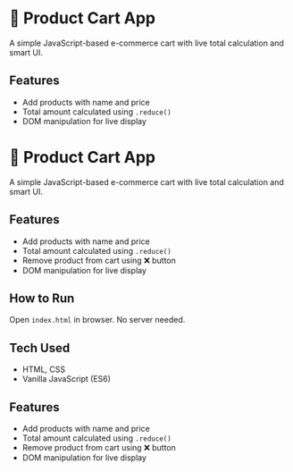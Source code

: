 # 🛒 Product Cart App

A simple JavaScript-based e-commerce cart with live total calculation and smart UI.

## Features
- Add products with name and price
- Total amount calculated using `.reduce()`
- DOM manipulation for live display

# 🛒 Product Cart App

A simple JavaScript-based e-commerce cart with live total calculation and smart UI.

## Features
- Add products with name and price
- Total amount calculated using `.reduce()`
- Remove product from cart using ❌ button
- DOM manipulation for live display

## How to Run
Open `index.html` in browser. No server needed.

## Tech Used
- HTML, CSS
- Vanilla JavaScript (ES6)
## Features
- Add products with name and price
- Total amount calculated using `.reduce()`
- Remove product from cart using ❌ button
- DOM manipulation for live display